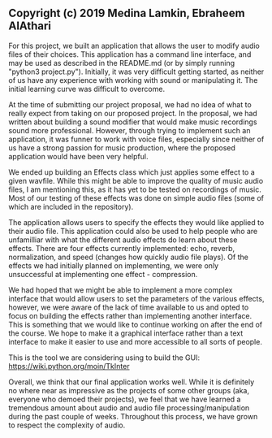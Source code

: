 ## Copyright (c) 2019 Medina Lamkin, Ebraheem AlAthari


For this project, we built an application that allows the user to modify
audio files of their choices. This application has a command line interface,
and may be used as described in the README.md (or by simply running "python3
project.py"). Initially, it was very difficult getting started, as neither of
us have any experience with working with sound or manipulating it. The initial
learning curve was difficult to overcome.

At the time of submitting our project proposal, we had no idea of what to
really expect from taking on our proposed project. In the proposal, we had
written about building a sound modifier that would make music recordings sound
more professional. However, through trying to implement such an application,
it was funner to work with voice files, especially since neither of us have a
strong passion for music production, where the proposed application would have
been very helpful.

We ended up building an Effects class which just applies some effect to a given
wavfile. While this might be able to improve the quality of music audio files,
I am mentioning this, as it has yet to be tested on recordings of music. Most
of our testing of these effects was done on simple audio files (some of which
are included in the repository).

The application allows users to specify the effects they would like applied to
their audio file. This application could also be used to help people who are
unfamilliar with what the different audio effects do learn about these effects.
There are four effects currently implemented: echo, reverb, normalization,
and speed (changes how quickly audio file plays). Of the effects we had
initially planned on implementing, we were only unsuccessful at implementing
one effect - compression.

We had hoped that we might be able to implement a more complex interface that
would allow users to set the parameters of the various effects, however, we
were aware of the lack of time available to us and opted to focus on building
the effects rather than implementing another interface. This is something that
we would like to continue working on after the end of the course. We hope to
make it a graphical interface rather than a text interface to make it easier
to use and more accessible to all sorts of people.

This is the tool we are considering using to build the GUI:
https://wiki.python.org/moin/TkInter

Overall, we think that our final application works well. While it is definitely
no where near as impressive as the projects of some other groups (aka, everyone
who demoed their projects), we feel that we have learned a tremendous amount
about audio and audio file processing/manipulation during the past couple of
weeks. Throughout this process, we have grown to respect the complexity of
audio.
